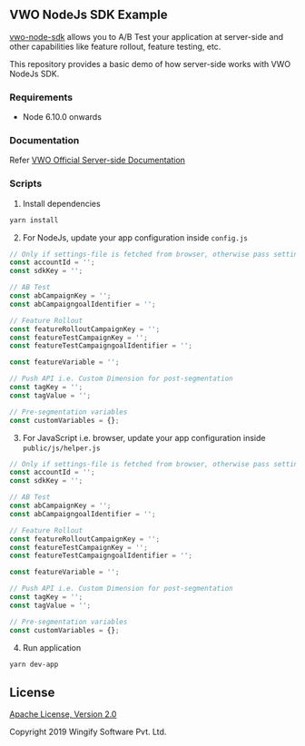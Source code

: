 ## VWO NodeJs SDK Example

[vwo-node-sdk](https://github.com/wingify/vwo-node-sdk) allows you to A/B Test your application at server-side and other capabilities like feature rollout, feature testing, etc.

This repository provides a basic demo of how server-side works with VWO NodeJs SDK.

### Requirements

- Node 6.10.0 onwards

### Documentation

Refer [VWO Official Server-side Documentation](https://developers.vwo.com/reference#fullstack-introduction)

### Scripts

1. Install dependencies

```bash
yarn install
```

2. For NodeJs, update your app configuration inside `config.js`

```js
// Only if settings-file is fetched from browser, otherwise pass settings-file from server to client
const accountId = '';
const sdkKey = '';

// AB Test
const abCampaignKey = '';
const abCampaigngoalIdentifier = '';

// Feature Rollout
const featureRolloutCampaignKey = '';
const featureTestCampaignKey = '';
const featureTestCampaigngoalIdentifier = '';

const featureVariable = '';

// Push API i.e. Custom Dimension for post-segmentation
const tagKey = '';
const tagValue = '';

// Pre-segmentation variables
const customVariables = {};

```

3. For JavaScript i.e. browser, update your app configuration inside `public/js/helper.js`

```js
// Only if settings-file is fetched from browser, otherwise pass settings-file from server to client
const accountId = '';
const sdkKey = '';

// AB Test
const abCampaignKey = '';
const abCampaigngoalIdentifier = '';

// Feature Rollout
const featureRolloutCampaignKey = '';
const featureTestCampaignKey = '';
const featureTestCampaigngoalIdentifier = '';

const featureVariable = '';

// Push API i.e. Custom Dimension for post-segmentation
const tagKey = '';
const tagValue = '';

// Pre-segmentation variables
const customVariables = {};
```

4. Run application

```bash
yarn dev-app
```

## License

[Apache License, Version 2.0](https://github.com/wingify/vwo-node-sdk-example/blob/master/LICENSE)

Copyright 2019 Wingify Software Pvt. Ltd.
